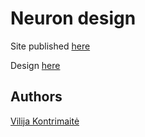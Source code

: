 # Neuron design

Site published [here](https://vikontrimaite.github.io/neuron-design/)

Design [here](http://demo.auburnforest.com/html/neuron/demo/index.html?email=marija%40gmail.com)

## Authors
[Vilija Kontrimaitė](https://github.com/vikontrimaite)